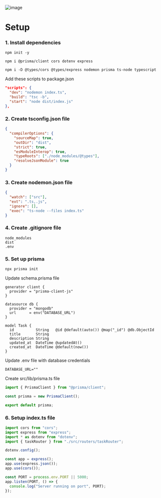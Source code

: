 ![image](https://user-images.githubusercontent.com/62758448/231750242-3e20d1ad-59c5-4f9d-8ef5-fe5efb88c993.png)

# Setup

### 1. Install dependencies

```
npm init -y
```
```
npm i @prisma/client cors dotenv express
```
```
npm i -D @types/cors @types/express nodemon prisma ts-node typescript
```

Add these scripts to package.json

```json
"scripts": {
  "dev": "nodemon index.ts",
  "build": "tsc -b",
  "start": "node dist/index.js"
},
```

### 2. Create tsconfig.json file

```json
{
  "compilerOptions": {
    "sourceMap": true,
    "outDir": "dist",
    "strict": true,
    "esModuleInterop": true,
    "typeRoots": ["./node_modules/@types"],
    "resolveJsonModule": true
  }
}
```

### 3. Create nodemon.json file

```json
{
  "watch": ["src"],
  "ext": ".ts,.js",
  "ignore": [],
  "exec": "ts-node --files index.ts"
}
```

### 4. Create .gitignore file

```
node_modules
dist
.env
```

### 5. Set up prisma

```
npx prisma init
```

Update schema.prisma file

```prisma
generator client {
  provider = "prisma-client-js"
}

datasource db {
  provider = "mongodb"
  url      = env("DATABASE_URL")
}

model Task {
  id          String   @id @default(auto()) @map("_id") @db.ObjectId
  title       String
  description String
  updated_at  DateTime @updatedAt()
  created_at  DateTime @default(now())
}
```

Update .env file with database credentials

```
DATABASE_URL=""
```

Create src/lib/prisma.ts file

```ts
import { PrismaClient } from "@prisma/client";

const prisma = new PrismaClient();

export default prisma;
```

### 6. Setup index.ts file

```ts
import cors from "cors";
import express from "express";
import * as dotenv from "dotenv";
import { taskRouter } from "./src/routers/taskRouter";

dotenv.config();

const app = express();
app.use(express.json());
app.use(cors());

const PORT = process.env.PORT || 5000;
app.listen(PORT, () => {
  console.log("Server running on port", PORT);
});
```
